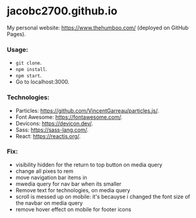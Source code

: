 # jacobc2700.github.io

My personal website: https://www.thehumboo.com/ (deployed on GitHub Pages).

### Usage:

- `git clone`.
- `npm install`.
- `npm start`.
- Go to localhost:3000.

### Technologies:

- Particles: https://github.com/VincentGarreau/particles.js/.
- Font Awesome: https://fontawesome.com/.
- Devicons: https://devicon.dev/.
- Sass: https://sass-lang.com/.
- React: https://reactjs.org/.

### Fix:

- visibility hidden for the return to top button on media query
- change all pixes to rem
- move navigation bar items in
- mwedia query for nav bar when its smaller
- Remove text for technologies, on media query
- scroll is messed up on mobile: it's becauyse i changed the font size of the navbar on media query
- remove hover effect on mobile for footer icons

